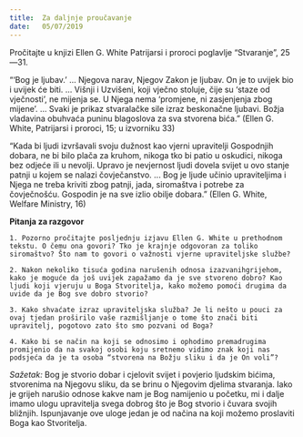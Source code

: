 ```yaml
---
title:  Za daljnje proučavanje
date:   05/07/2019
---
```


Pročitajte u knjizi Ellen G. White Patrijarsi i proroci poglavlje “Stvaranje”, 25—31.

“‘Bog je ljubav.’ ... Njegova narav, Njegov Zakon je ljubav. On je to uvijek bio i uvijek će biti. … Višnji i Uzvišeni, koji vječno stoluje, čije su ‘staze od vječnosti’, ne mijenja se. U Njega nema ‘promjene, ni zasjenjenja zbog mijene’. … Svaki je prikaz stvaralačke sile izraz beskonačne ljubavi. Božja vladavina obuhvaća puninu blagoslova za sva stvorena bića.” (Ellen G. White, Patrijarsi i proroci, 15; u izvorniku 33)

“Kada bi ljudi izvršavali svoju dužnost kao vjerni upravitelji Gospodnjih dobara, ne bi bilo plača za kruhom, nikoga tko bi patio u oskudici, nikoga bez odjeće ili u nevolji. Upravo je nevjernost ljudi dovela svijet u ovo stanje patnji u kojem se nalazi čovječanstvo. ... Bog je ljude učinio upraviteljima i Njega ne treba kriviti zbog patnji, jada, siromaštva i potrebe za čovječnošću. Gospodin je na sve izlio obilje dobara.” (Ellen G. White, Welfare Ministry, 16)

**Pitanja za razgovor**

`1.	Pozorno pročitajte posljednju izjavu Ellen G. White u prethodnom tekstu. O čemu ona govori? Tko je krajnje odgovoran za toliko siromaštvo? Što nam to govori o važnosti vjerne upraviteljske službe?`

`2.	Nakon nekoliko tisuća godina narušenih odnosa izazvanihgrijehom, kako je moguće da još uvijek zapažamo da je sve stvoreno dobro? Kao ljudi koji vjeruju u Boga Stvoritelja, kako možemo pomoći drugima da uvide da je Bog sve dobro stvorio?`

`3.	Kako shvaćate izraz upraviteljska služba? Je li nešto u pouci za ovaj tjedan proširilo vaše razmišljanje o tome što znači biti upravitelj, pogotovo zato što smo pozvani od Boga?`

`4.	Kako bi se način na koji se odnosimo i ophodimo premadrugima promijenio da na svakoj osobi koju sretnemo vidimo znak koji nas podsjeća da je ta osoba “stvorena na Božju sliku i da je On voli”?`

*Sažetak:* Bog je stvorio dobar i cjelovit svijet i povjerio ljudskim bićima, stvorenima na Njegovu sliku, da se brinu o Njegovim djelima stvaranja. Iako je grijeh narušio odnose kakve nam je Bog namijenio u početku, mi i dalje imamo ulogu upravitelja svega dobrog što je Bog stvorio i čuvara svojih bližnjih. Ispunjavanje ove uloge jedan je od načina na koji možemo proslaviti Boga kao Stvoritelja.
